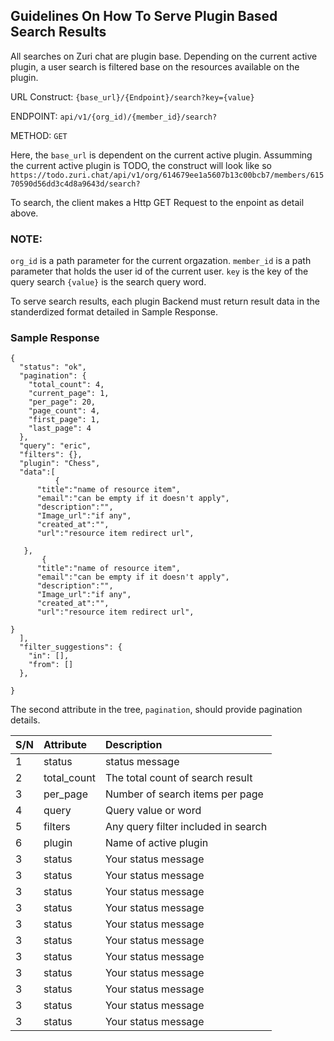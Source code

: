 ## Guidelines On How To Serve Plugin Based Search Results


All searches on Zuri chat are plugin base. Depending on the current active plugin, a user search is filtered base on the resources available on the plugin.

URL Construct:  ```{base_url}/{Endpoint}/search?key={value}```

ENDPOINT: ```api/v1/{org_id)/{member_id}/search?```

METHOD: ```GET```

Here, the ```base_url``` is dependent on the current active plugin. Assumming the current active plugin is TODO, the construct will look like so ```https://todo.zuri.chat/api/v1/org/614679ee1a5607b13c00bcb7/members/61570590d56dd3c4d8a9643d/search?```

To search, the client makes a Http GET Request to the enpoint as detail above.  

### NOTE:
 ```org_id``` is a path parameter for the current orgazation.
 ```member_id``` is a path parameter that holds the user id of the current user.
 ```key``` is the key of the query search
 ```{value}``` is the search query word.


 To serve search results, each plugin Backend must return result data in the standerdized format detailed in Sample Response.
 
 ### Sample Response
```
{
  "status": "ok",
  "pagination": {
    "total_count": 4,
    "current_page": 1,
    "per_page": 20,
    "page_count": 4,
    "first_page": 1,
    "last_page": 4
  },
  "query": "eric",
  "filters": {},
  "plugin": "Chess",
  "data":[
  	      {
	  "title":"name of resource item",
	  "email":"can be empty if it doesn't apply",
	  "description":"",
	  "Image_url":"if any",
	  "created_at":"",
	  "url":"resource item redirect url",
	
   },
	   {
	  "title":"name of resource item",
	  "email":"can be empty if it doesn't apply",
	  "description":"",
	  "Image_url":"if any",
	  "created_at":"",
	  "url":"resource item redirect url",
	 
}
  ],
  "filter_suggestions": {
    "in": [],
    "from": []
  },
  
}

```
The second attribute in the tree, ```pagination```, should provide pagination details.

| S/N | Attribute                             | Description                                                                               
| :-- | :------------------------------------ | :----------------------------------------------------------------------- | 
| 1   | status                                | status message                                                           |
| 2   | total_count                           | The total count of search result                                         |               |
| 3   | per_page                              | Number of search items per page                                          |
| 4   | query                                 | Query value or word                                                      |
| 5   | filters                               | Any query filter included in search                                      |
| 6   | plugin                                | Name of active plugin                                                    |
| 3   | status                                | Your status message                                                      |
| 3   | status                                | Your status message                                                      |
| 3   | status                                | Your status message                                                      |
| 3   | status                                | Your status message                                                      |
| 3   | status                                | Your status message                                                      |
| 3   | status                                | Your status message                                                      |
| 3   | status                                | Your status message                                                      |
| 3   | status                                | Your status message                                                      |
| 3   | status                                | Your status message                                                      |
| 3   | status                                | Your status message                                                      |
| 3   | status                                | Your status message                                                      |









